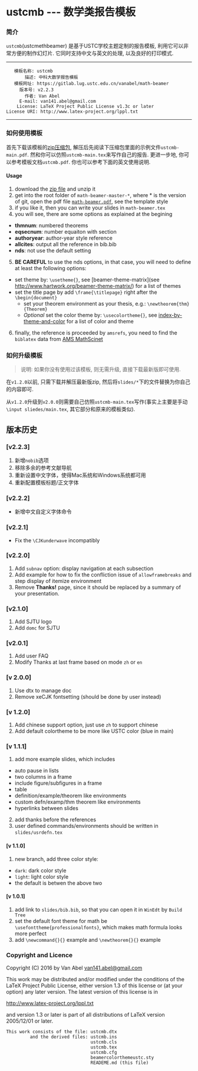 # ustcmb --- 数学类报告模板

### 简介

`ustcmb`(ustcmethbeamer) 是基于USTC学校主题定制的报告模板, 利用它可以非常方便的制作幻灯片. 它同时支持中文与英文的处理, 以及良好的打印模式.

----------------------------------------------------------------
       模板名称: ustcmb
           描述: 中科大数学报告模板
       模板网址: https://gitlab.lug.ustc.edu.cn/vanabel/math-beamer
         版本号: v2.2.3
           作者: Van Abel
         E-mail: van141.abel@gmail.com
        License: LaTeX Project Public License v1.3c or later
    License URI: http://www.latex-project.org/lppl.txt

----------------------------------------------------------------

### 如何使用模板

首先下载该模板的[zip压缩包](https://git.ustclug.org/vanabel/math-beamer/blob/master/ustcmb-v2.2.3.zip), 解压后先阅读下压缩包里面的示例文件`ustcmb-main.pdf`. 然和你可以仿照`ustcmb-main.tex`来写作自己的报告. 更进一步地, 你可以参考模板文档`ustcmb.pdf`. 你也可以参考下面的英文使用说明.

#### Usage

1. download the [zip file](https://gitlab.lug.ustc.edu.cn/vanabel/math-beamer/repository/archive.zip?ref=master) and unzip it
2. get into the root folder of `math-beamer-master-*`, where * is the version of git, open the pdf file [`math-beamer.pdf`](https://gitlab.lug.ustc.edu.cn/vanabel/math-beamer/blob/master/math-beamer.pdf), see the template style
3. if you like it, then you can write your slides in `math-beamer.tex`
4. you will see, there are some options as explained at the begining
 * **thmnum**: numbered theorems
 * **eqsecnum**: number equaiton with section
 * **authoryear**: author-year style reference
 * **allcites**: output all the reference in bib.bib
 * **nds**: not use the default setting
5. **BE CAREFUL** to use the nds options, in that case, you will need to define at least the following options:
* set theme by: `\usetheme{}`, see [beamer-theme-matrix](see http://www.hartwork.org/beamer-theme-matrix/) for a list of themes
* set the title page by add `\frame{\titlepage}` right after the `\begin{document}`
  * set your theorem environment as your thesis, e.g.:  `\newtheorem{thm}{Theorem}`
  * *Optional* set the color theme by: `\usecolortheme{}`, see [index-by-theme-and-color](http://deic.uab.es/~iblanes/beamer_gallery/index_by_theme_and_color.html) for a list of color and theme
6. finally, the reference is proceeded by `amsrefs`, you need to find the `biblatex` data from [AMS MathScinet](http://www.ams.org/mathscinet/)

### 如何升级模板

>说明: 如果你没有使用过该模板, 则无需升级, 直接下载最新版即可使用.

在`v1.2.0`以前, 只需下载并解压最新版zip, 然后将`slides/*`下的文件替换为你自己的内容即可.

从`v1.2.0`升级到`v2.0.0`则需要自己仿照`ustcmb-main.tex`写作(事实上主要是手动`\input sliedes/main.tex`, 其它部分和原来的模板类似).

## 版本历史

### [v2.2.3]

1. 新增`nobib`选项
2. 移除多余的参考文献导航
3. 重新设置中文字体，使得Mac系统和Windows系统都可用
4. 重新配置模板标题/正文字体

### [v2.2.2]

* 新增中文自定义字体命令

### [v2.2.1]

* Fix the `\CJKunderwave` incompatibly

### [v2.2.0]

1. Add `subnav` option: display navigation at each subsection
2. Add example for how to fix the confliction issue of `allowframebreaks` and step display of itemize environment
3. Remove **Thanks!** page, since it should be replaced by a summary of your presentation.

### [v2.1.0]

1. Add SJTU logo
2. Add `domc` for SJTU

### [v2.0.1]

1. Add user FAQ
2. Modify Thanks at last frame based on mode `zh` or `en`

### [v 2.0.0]

1. Use dtx to manage doc
2. Remove xeCJK fontsetting (should be done by user instead)

### [v 1.2.0]

1. Add chinese support option, just use `zh` to support chinese
2. Add default colortheme to be more like USTC color (blue in main)

### [v 1.1.1]

1. add more example slides, which includes
 * auto pause in lists
 * two columns in a frame
 * include figure/subfigures in a frame
 * table
 * definition/example/theorem like environments
 * custom defn/examp/thm theorem like environments
 * hyperlinks between slides
2. add thanks before the references
3. user defined commands/environments should be written in `slides/usrdefn.tex`

#### [v 1.1.0]

1. new branch, add three color style:
 * `dark`: dark color style
 * `light`: light color style
 * the default is betwen the above two

#### [v 1.0.1]

1. add link to `slides/bib.bib`, so that you can open it in `WinEdt` by `Build Tree`
2. set the default font theme for math be `\usefonttheme{professionalfonts}`, which makes math formula looks more perfect
3. add `\newcommand{}{}` example and `\newtheorem{}{}` example

### Copyright and Licence

Copyright (C) 2016 by Van Abel <van141.abel@gmail.com>

This work may be distributed and/or modified under the
conditions of the LaTeX Project Public License, either version 1.3
of this license or (at your option) any later version.
The latest version of this license is in

http://www.latex-project.org/lppl.txt

and version 1.3 or later is part of all distributions of LaTeX
version 2005/12/01 or later.

    This work consists of the file: ustcmb.dtx
             and the derived files: ustcmb.ins
                                    ustcmb.cls
                                    ustcmb.tex
                                    ustcmb.cfg
                                    beamercolorthemeustc.sty
                                    READEME.md (this file)

